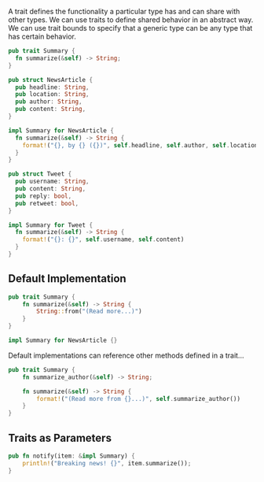 A trait defines the functionality a particular type has and can share with other types. 
We can use traits to define shared behavior in an abstract way. 
We can use trait bounds to specify that a generic type can be any type that has certain behavior.

```rs
pub trait Summary {
  fn summarize(&self) -> String;
}
```

```rs
pub struct NewsArticle {
  pub headline: String,
  pub location: String,
  pub author: String,
  pub content: String,
}

impl Summary for NewsArticle {
  fn summarize(&self) -> String {
    format!("{}, by {} ({})", self.headline, self.author, self.location)
  }
}

pub struct Tweet {
  pub username: String,
  pub content: String,
  pub reply: bool,
  pub retweet: bool,
}

impl Summary for Tweet {
  fn summarize(&self) -> String {
    format!("{}: {}", self.username, self.content)
  }
}

```

## Default Implementation

```rs
pub trait Summary {
    fn summarize(&self) -> String {
        String::from("(Read more...)")
    }
}

impl Summary for NewsArticle {}
```

Default implementations can reference other methods defined in a trait...
```rs
pub trait Summary {
    fn summarize_author(&self) -> String;

    fn summarize(&self) -> String {
        format!("(Read more from {}...)", self.summarize_author())
    }
}
```

## Traits as Parameters
```rs
pub fn notify(item: &impl Summary) {
    println!("Breaking news! {}", item.summarize());
}
```